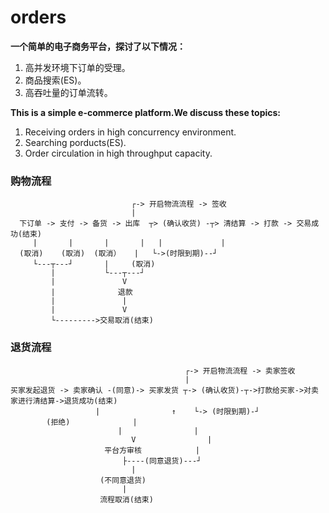 # orders
**一个简单的电子商务平台，探讨了以下情况：**
1. 高并发环境下订单的受理。
2. 商品搜索(ES)。
3. 高吞吐量的订单流转。  

**This is a simple e-commerce platform.We discuss these topics:**
1. Receiving orders in high concurrency environment.
2. Searching porducts(ES).
3. Order circulation in high throughput capacity.

### 购物流程
```
                           ┌-> 开启物流流程 -> 签收
                           | 
  下订单 -> 支付 -> 备货 -> 出库  ┬> (确认收货) -┬> 清结算 -> 打款 -> 交易成功(结束) 
     |       |       |       |   |             |
  (取消)    (取消)  (取消）   |   └->(时限到期)--┘
     └---┬---┘       |     (取消) 
         |           └---┬---┘
         |               V 
         |              退款
         |               |
         |               V
         └--------->交易取消(结束)
```

### 退货流程
```
                                       ┌-> 开启物流流程 -> 卖家签收
                                       |
买家发起退货 -> 卖家确认 -(同意)-> 买家发货 ┬-> (确认收货)-┬->打款给买家->对卖家进行清结算->退货成功(结束) 
                   |                ↑    └-> (时限到期)-┘
		(拒绝)              |
			            |                |
				           V                |
			         平台方审核            |
			             ├----(同意退货)---┘
				           |
			        (不同意退货)
			             |
			        流程取消(结束)
  ```
